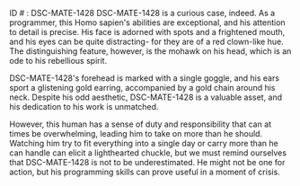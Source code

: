 ID # : DSC-MATE-1428
DSC-MATE-1428 is a curious case, indeed. As a programmer, this Homo sapien's abilities are exceptional, and his attention to detail is precise. His face is adorned with spots and a frightened mouth, and his eyes can be quite distracting- for they are of a red clown-like hue. The distinguishing feature, however, is the mohawk on his head, which is an ode to his rebellious spirit.

DSC-MATE-1428's forehead is marked with a single goggle, and his ears sport a glistening gold earring, accompanied by a gold chain around his neck. Despite his odd aesthetic, DSC-MATE-1428 is a valuable asset, and his dedication to his work is unmatched.

However, this human has a sense of duty and responsibility that can at times be overwhelming, leading him to take on more than he should. Watching him try to fit everything into a single day or carry more than he can handle can elicit a lighthearted chuckle, but we must remind ourselves that DSC-MATE-1428 is not to be underestimated. He might not be one for action, but his programming skills can prove useful in a moment of crisis.